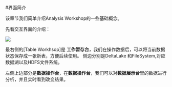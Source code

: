 #界面简介

该章节我们简单介绍Analysis Workshop的一些基础概念。

先看交互界面的介绍：

![](http://docs.mlsql.tech/upload_images/e60ce740-b7fe-4f73-b904-3a1095e73142.png)

最右侧的[Table Workhsop]是 **工作暂存台**，我们在操作数据后，可以将当前数据状态保存成一张新表，方便后续使用。 侧边分别是DeltaLake 和FileSystem,对应数据湖以及HDFS文件系统。 

左侧上边部分是**数据操作台**，在**数据操作台**，我们可以对**数据展示台**里的数据进行分析，并且实时看到改变结果。

